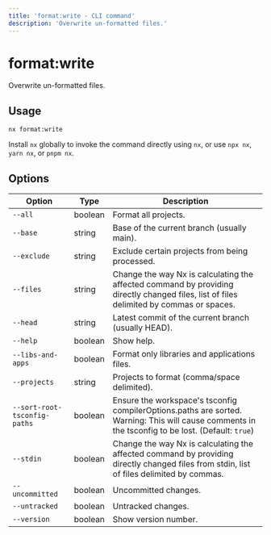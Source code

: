 ```yaml
---
title: 'format:write - CLI command'
description: 'Overwrite un-formatted files.'
---
```


# format:write

Overwrite un-formatted files.

## Usage

```shell
nx format:write
```

Install `nx` globally to invoke the command directly using `nx`, or use `npx nx`, `yarn nx`, or `pnpm nx`.

## Options

| Option                       | Type    | Description                                                                                                                                       |
| ---------------------------- | ------- | ------------------------------------------------------------------------------------------------------------------------------------------------- |
| `--all`                      | boolean | Format all projects.                                                                                                                              |
| `--base`                     | string  | Base of the current branch (usually main).                                                                                                        |
| `--exclude`                  | string  | Exclude certain projects from being processed.                                                                                                    |
| `--files`                    | string  | Change the way Nx is calculating the affected command by providing directly changed files, list of files delimited by commas or spaces.           |
| `--head`                     | string  | Latest commit of the current branch (usually HEAD).                                                                                               |
| `--help`                     | boolean | Show help.                                                                                                                                        |
| `--libs-and-apps`            | boolean | Format only libraries and applications files.                                                                                                     |
| `--projects`                 | string  | Projects to format (comma/space delimited).                                                                                                       |
| `--sort-root-tsconfig-paths` | boolean | Ensure the workspace's tsconfig compilerOptions.paths are sorted. Warning: This will cause comments in the tsconfig to be lost. (Default: `true`) |
| `--stdin`                    | boolean | Change the way Nx is calculating the affected command by providing directly changed files from stdin, list of files delimited by commas.          |
| `--uncommitted`              | boolean | Uncommitted changes.                                                                                                                              |
| `--untracked`                | boolean | Untracked changes.                                                                                                                                |
| `--version`                  | boolean | Show version number.                                                                                                                              |
